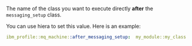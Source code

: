 The name of the class you want to execute directly **after** the `messaging_setup` class.

You can use hiera to set this value. Here is an example:

```yaml
ibm_profile::mq_machine::after_messaging_setup:  my_module::my_class
```
